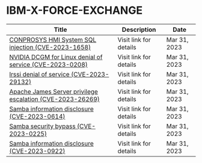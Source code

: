 

# IBM-X-FORCE-EXCHANGE

 |Title|Description|Date|
 |---|---|---|
 |[CONPROSYS HMI System SQL injection (CVE-2023-1658)](https://exchange.xforce.ibmcloud.com/activity/list?filter=Vulnerabilities)|Visit link for details|Mar 31, 2023|
 |[NVIDIA DCGM for Linux denial of service (CVE-2023-0208)](https://exchange.xforce.ibmcloud.com/activity/list?filter=Vulnerabilities)|Visit link for details|Mar 31, 2023|
 |[Irssi denial of service (CVE-2023-29132)](https://exchange.xforce.ibmcloud.com/activity/list?filter=Vulnerabilities)|Visit link for details|Mar 31, 2023|
 |[Apache James Server privilege escalation (CVE-2023-26269)](https://exchange.xforce.ibmcloud.com/activity/list?filter=Vulnerabilities)|Visit link for details|Mar 31, 2023|
 |[Samba information disclosure (CVE-2023-0614)](https://exchange.xforce.ibmcloud.com/activity/list?filter=Vulnerabilities)|Visit link for details|Mar 31, 2023|
 |[Samba security bypass (CVE-2023-0225)](https://exchange.xforce.ibmcloud.com/activity/list?filter=Vulnerabilities)|Visit link for details|Mar 31, 2023|
 |[Samba information disclosure (CVE-2023-0922)](https://exchange.xforce.ibmcloud.com/activity/list?filter=Vulnerabilities)|Visit link for details|Mar 31, 2023|
 